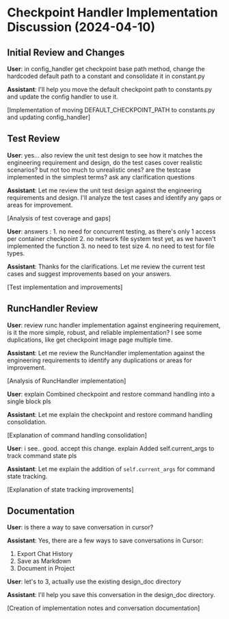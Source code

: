 # Checkpoint Handler Implementation Discussion (2024-04-10)

## Initial Review and Changes

**User**: in config_handler get checkpoint base path method, change the hardcoded default path to a constant and consolidate it in constant.py

**Assistant**: I'll help you move the default checkpoint path to constants.py and update the config handler to use it.

[Implementation of moving DEFAULT_CHECKPOINT_PATH to constants.py and updating config_handler]

## Test Review

**User**: yes... also review the unit test design to see how it matches the engineering requirement and design, do the test cases cover realistic scenarios? but not too much to unrealistic ones? are the testcase implemented in the simplest terms? ask any clarification questions

**Assistant**: Let me review the unit test design against the engineering requirements and design. I'll analyze the test cases and identify any gaps or areas for improvement.

[Analysis of test coverage and gaps]

**User**: answers : 1. no need for concurrent testing, as there's only 1 access per container checkpoint 2. no network file system test yet, as we haven't implemented the function 3. no need to test size 4. no need to test for file types.

**Assistant**: Thanks for the clarifications. Let me review the current test cases and suggest improvements based on your answers.

[Test implementation and improvements]

## RuncHandler Review

**User**: review runc handler implementation against engineering requirement, is it the more simple, robust, and reliable implementation? I see some duplications, like get checkpoint image page multiple time.

**Assistant**: Let me review the RuncHandler implementation against the engineering requirements to identify any duplications or areas for improvement.

[Analysis of RuncHandler implementation]

**User**: explain Combined checkpoint and restore command handling into a single block pls

**Assistant**: Let me explain the checkpoint and restore command handling consolidation.

[Explanation of command handling consolidation]

**User**: i see.. good. accept this change. explain Added self.current_args to track command state pls

**Assistant**: Let me explain the addition of `self.current_args` for command state tracking.

[Explanation of state tracking improvements]

## Documentation

**User**: is there a way to save conversation in cursor?

**Assistant**: Yes, there are a few ways to save conversations in Cursor:

1. Export Chat History
2. Save as Markdown
3. Document in Project

**User**: let's to 3, actually use the existing design_doc directory

**Assistant**: I'll help you save this conversation in the design_doc directory.

[Creation of implementation notes and conversation documentation] 